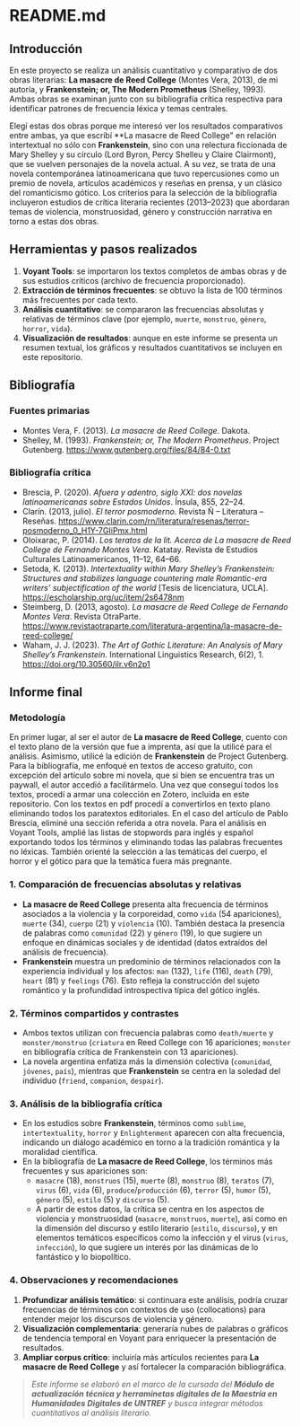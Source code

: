 # README.md

## Introducción

En este proyecto se realiza un análisis cuantitativo y comparativo de dos obras literarias: **La masacre de Reed College** (Montes Vera, 2013), de mi autoría, y **Frankenstein; or, The Modern Prometheus** (Shelley, 1993). Ambas obras se examinan junto con su bibliografía crítica respectiva para identificar patrones de frecuencia léxica y temas centrales.

Elegí estas dos obras porque me interesó ver los resultados comparativos entre ambas, ya que escribí **La masacre de Reed College" en relación intertextual no sólo con **Frankenstein**, sino con una relectura ficcionada de Mary Shelley y su círculo (Lord Byron, Percy Shelleu y Claire Clairmont), que se vuelven personajes de la novela actual. A su vez, se trata de una novela contemporánea latinoamericana que tuvo repercusiones como un premio de novela, artículos académicos y reseñas en prensa, y un clásico del romanticismo gótico. Los criterios para la selección de la bibliografía incluyeron estudios de crítica literaria recientes (2013–2023) que abordaran temas de violencia, monstruosidad, género y construcción narrativa en torno a estas dos obras.

## Herramientas y pasos realizados

1. **Voyant Tools**: se importaron los textos completos de ambas obras y de sus estudios críticos (archivo de frecuencia proporcionado).  
2. **Extracción de términos frecuentes**: se obtuvo la lista de 100 términos más frecuentes por cada texto.  
3. **Análisis cuantitativo**: se compararon las frecuencias absolutas y relativas de términos clave (por ejemplo, `muerte`, `monstruo`, `género`, `horror`, `vida`).  
4. **Visualización de resultados**: aunque en este informe se presenta un resumen textual, los gráficos y resultados cuantitativos se incluyen en este repositorio.

## Bibliografía

### Fuentes primarias

- Montes Vera, F. (2013). *La masacre de Reed College*. Dakota.
- Shelley, M. (1993). *Frankenstein; or, The Modern Prometheus*. Project Gutenberg. https://www.gutenberg.org/files/84/84-0.txt

### Bibliografía crítica
- Brescia, P. (2020). *Afuera y adentro, siglo XXI: dos novelas latinoamericanas sobre Estados Unidos*. Ínsula, 855, 22–24.
- Clarín. (2013, julio). *El terror posmoderno*. Revista Ñ – Literatura – Reseñas. https://www.clarin.com/rn/literatura/resenas/terror-posmoderno_0_H1Y-7GIiPmx.html
- Oloixarac, P. (2014). *Los teratos de la lit. Acerca de La masacre de Reed College de Fernando Montes Vera*. Katatay. Revista de Estudios Culturales Latinoamericanos, 11–12, 64–66.
- Setoda, K. (2013). *Intertextuality within Mary Shelley’s Frankenstein: Structures and stabilizes language countering male Romantic-era writers’ subjectification of the world* [Tesis de licenciatura, UCLA]. https://escholarship.org/uc/item/2s6478nm
- Steimberg, D. (2013, agosto). *La masacre de Reed College de Fernando Montes Vera*. Revista OtraParte. https://www.revistaotraparte.com/literatura-argentina/la-masacre-de-reed-college/
- Waham, J. J. (2023). *The Art of Gothic Literature: An Analysis of Mary Shelley’s Frankenstein*. International Linguistics Research, 6(2), 1. https://doi.org/10.30560/ilr.v6n2p1

## Informe final

### Metodología
En primer lugar, al ser el autor de **La masacre de Reed College**, cuento con el texto plano de la versión que fue a imprenta, así que la utilicé para el análisis. Asimismo, utilicé la edición de **Frankenstein** de Project Gutenberg.
Para la bibliografía, me enfoqué en textos de acceso gratuito, con excepción del artículo sobre mi novela, que si bien se encuentra tras un paywall, el autor accedió a facilitármelo.
Una vez que conseguí todos los textos, procedí a armar una colección en Zotero, incluida en este repositorio.
Con los textos en pdf procedí a convertirlos en texto plano eliminando todos los paratextos editoriales. En el caso del artículo de Pablo Brescia, eliminé una sección referida a otra novela.
Para el análisis en Voyant Tools, amplié las listas de stopwords para inglés y español exportando todos los términos y eliminando todas las palabras frecuentes no léxicas. También orienté la selección a las temáticas del cuerpo, el horror y el gótico para que la temática fuera más pregnante.

### 1. Comparación de frecuencias absolutas y relativas

- **La masacre de Reed College** presenta alta frecuencia de términos asociados a la violencia y la corporeidad, como `vida` (54 apariciones), `muerte` (34), `cuerpo` (21) y `violencia` (10). También destaca la presencia de palabras como `comunidad` (22) y `género` (19), lo que sugiere un enfoque en dinámicas sociales y de identidad (datos extraídos del análisis de frecuencia).  
- **Frankenstein** muestra un predominio de términos relacionados con la experiencia individual y los afectos: `man` (132), `life` (116), `death` (79), `heart` (81) y `feelings` (76). Esto refleja la construcción del sujeto romántico y la profundidad introspectiva típica del gótico inglés.

### 2. Términos compartidos y contrastes

- Ambos textos utilizan con frecuencia palabras como `death/muerte` y `monster/monstruo` (`criatura` en Reed College con 16 apariciones; `monster` en bibliografía crítica de Frankenstein con 13 apariciones).  
- La novela argentina enfatiza más la dimensión colectiva (`comunidad`, `jóvenes`, `país`), mientras que **Frankenstein** se centra en la soledad del individuo (`friend`, `companion`, `despair`).

### 3. Análisis de la bibliografía crítica

- En los estudios sobre **Frankenstein**, términos como `sublime`, `intertextuality`, `horror` y `Enlightenment` aparecen con alta frecuencia, indicando un diálogo académico en torno a la tradición romántica y la moralidad científica.  
- En la bibliografía de **La masacre de Reed College**, los términos más frecuentes y sus apariciones son:
  - `masacre` (18), `monstruos` (15), `muerte` (8), `monstruo` (8), `teratos` (7), `virus` (6), `vida` (6), `produce`/`producción` (6), `terror` (5), `humor` (5), `género` (5), `estilo` (5) y `discurso` (5).
  - A partir de estos datos, la crítica se centra en los aspectos de violencia y monstruosidad (`masacre`, `monstruos`, `muerte`), así como en la dimensión del discurso y estilo literario (`estilo`, `discurso`), y en elementos temáticos específicos como la infección y el virus (`virus`, `infección`), lo que sugiere un interés por las dinámicas de lo fantástico y lo biopolítico.

### 4. Observaciones y recomendaciones

1. **Profundizar análisis temático**: si continuara este análisis, podría cruzar frecuencias de términos con contextos de uso (collocations) para entender mejor los discursos de violencia y género.  
2. **Visualización complementaria**: generaría nubes de palabras o gráficos de tendencia temporal en Voyant para enriquecer la presentación de resultados.  
3. **Ampliar corpus crítico**: incluiría más artículos recientes para **La masacre de Reed College** y así fortalecer la comparación bibliográfica.

> _Este informe se elaboró en el marco de la cursada del **Módulo de actualización técnica y herraminetas digitales de la Maestría en  Humanidades Digitales de UNTREF** y busca integrar métodos cuantitativos al análisis literario._